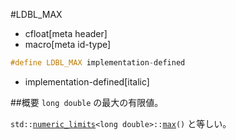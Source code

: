 #LDBL_MAX
* cfloat[meta header]
* macro[meta id-type]

```cpp
#define LDBL_MAX implementation-defined
```
* implementation-defined[italic]

##概要
`long double` の最大の有限値。

`std::`[`numeric_limits`](/reference/limits/numeric_limits.md)`<long double>::`[`max`](/reference/limits/numeric_limits/max.md)`()` と等しい。
